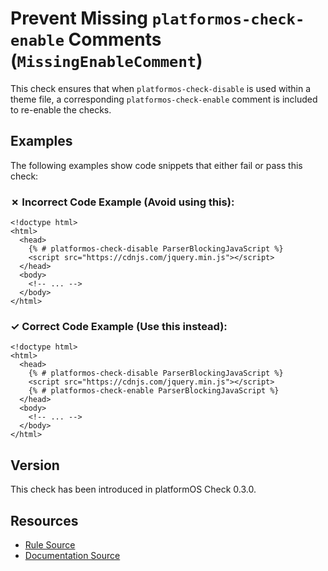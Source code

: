 # Prevent Missing `platformos-check-enable` Comments (`MissingEnableComment`)

This check ensures that when `platformos-check-disable` is used within a theme file, a corresponding `platformos-check-enable` comment is included to re-enable the checks.

## Examples

The following examples show code snippets that either fail or pass this check:

### &#x2717; Incorrect Code Example (Avoid using this):

```liquid
<!doctype html>
<html>
  <head>
    {% # platformos-check-disable ParserBlockingJavaScript %}
    <script src="https://cdnjs.com/jquery.min.js"></script>
  </head>
  <body>
    <!-- ... -->
  </body>
</html>
```

### &#x2713; Correct Code Example (Use this instead):

```liquid
<!doctype html>
<html>
  <head>
    {% # platformos-check-disable ParserBlockingJavaScript %}
    <script src="https://cdnjs.com/jquery.min.js"></script>
    {% # platformos-check-enable ParserBlockingJavaScript %}
  </head>
  <body>
    <!-- ... -->
  </body>
</html>
```

## Version

This check has been introduced in platformOS Check 0.3.0.

## Resources

- [Rule Source][codesource]
- [Documentation Source][docsource]

[codesource]: /lib/platformos_check/checks/missing_enable_comment.rb
[docsource]: /docs/checks/missing_enable_comment.md

